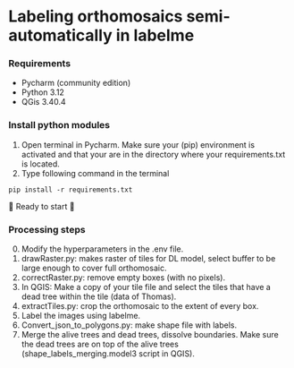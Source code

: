 # Labeling orthomosaics semi-automatically in labelme

### Requirements
- Pycharm (community edition)
- Python 3.12
- QGis 3.40.4

### Install python modules
1. Open terminal in Pycharm. Make sure your (pip) environment is activated and that your are in the directory where your requirements.txt is located. 
2. Type following command in the terminal
~~~shell
pip install -r requirements.txt
~~~

:rocket: Ready to start :rocket:

### Processing steps
0. Modify the hyperparameters in the .env file. 
1. drawRaster.py: makes raster of tiles for DL model, select buffer to be large enough to cover full orthomosaic.
2. correctRaster.py: remove empty boxes (with no pixels).
3. In QGIS: Make a copy of your tile file and select the tiles that have a dead tree within the tile (data of Thomas).
4. extractTiles.py: crop the orthomosaic to the extent of every box.
4. Label the images using labelme.
5. Convert_json_to_polygons.py: make shape file with labels.
6. Merge the alive trees and dead trees, dissolve boundaries. Make sure the dead trees are on top of the alive trees (shape_labels_merging.model3 script in QGIS). 
